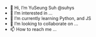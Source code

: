 - 👋 Hi, I’m YuSeung Suh @suhys
- 👀 I’m interested in ...
- 🌱 I’m currently learning Python, and JS
- 💞️ I’m looking to collaborate on ...
- 📫 How to reach me ...

<!---
suhys/suhys is a ✨ special ✨ repository because its `README.md` (this file) appears on your GitHub profile.
You can click the Preview link to take a look at your changes.
--->
